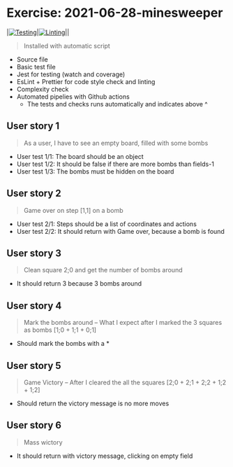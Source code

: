 # Exercise: 2021-06-28-minesweeper

|[![Testing](https://github.com/bencsbalazs/2021-06-28-minesweeper/actions/workflows/test.yml/badge.svg)](https://github.com/bencsbalazs/2021-06-28-minesweeper/actions/workflows/test.yml)|[![Linting](https://github.com/bencsbalazs/2021-06-28-minesweeper/actions/workflows/lint.yml/badge.svg)](https://github.com/bencsbalazs/2021-06-28-minesweeper/actions/workflows/lint.yml)||

> Installed with automatic script

- Source file
- Basic test file
- Jest for testing (watch and coverage)
- EsLint + Prettier for code style check and linting
- Complexity check
- Automated pipelies with Github actions
  - The tests and checks runs automatically and indicates above ^

## User story 1

> As a user, I have to see an empty board, filled with some bombs

- User test 1/1: The board should be an object
- User test 1/2: It should be false if there are more bombs than fields-1
- User test 1/3: The bombs must be hidden on the board

## User story 2

> Game over on step [1,1] on a bomb

- User test 2/1: Steps should be a list of coordinates and actions
- User test 2/2: It should return with Game over, because a bomb is found

## User story 3

> Clean square 2;0 and get the number of bombs around

- It should return 3 because 3 bombs around

## User story 4

> Mark the bombs around – What I expect after I marked the 3 squares as bombs [1;0 + 1;1 + 0;1]

- Should mark the bombs with a \*

## User story 5

> Game Victory – After I cleared the all the squares [2;0 + 2;1 + 2;2 + 1;2 + 1;2]

- Should return the victory message is no more moves

## User story 6

> Mass wictory

- It should return with victory message, clicking on empty field
